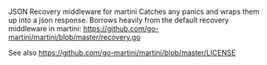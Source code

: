 JSON Recovery middleware for martini
Catches any panics and wraps them up into a json response.
Borrows heavily from the default recovery middleware in martini:
https://github.com/go-martini/martini/blob/master/recovery.go

See also https://github.com/go-martini/martini/blob/master/LICENSE